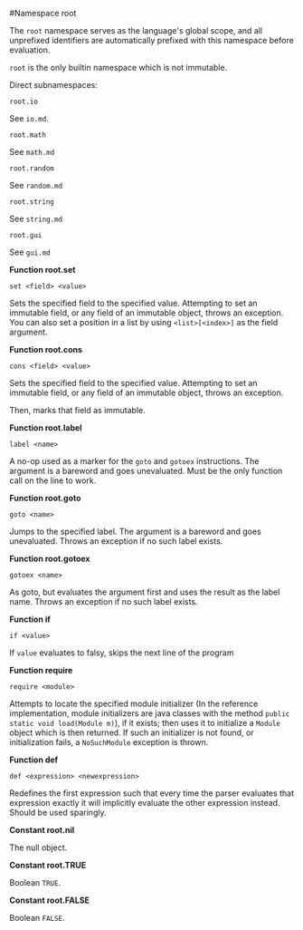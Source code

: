 #Namespace root

The `root` namespace serves as the language's global scope, and all unprefixed identifiers are automatically prefixed with this namespace before evaluation.

`root` is the only builtin namespace which is not immutable.

Direct subnamespaces:

```
root.io
```

See `io.md`.

```
root.math
```

See `math.md`

```
root.random
```

See `random.md`


```
root.string
```

See `string.md`

```
root.gui
```

See `gui.md`

**Function root.set**

```
set <field> <value>
```

Sets the specified field to the specified value. Attempting to set an immutable field, or any field of an immutable object, throws an exception. You can also set a position in a list by using `<list>[<index>]` as the field argument.

**Function root.cons**

```
cons <field> <value>
```

Sets the specified field to the specified value. Attempting to set an immutable field, or any field of an immutable object, throws an exception.

Then, marks that field as immutable.

**Function root.label**

```
label <name>
```

A no-op used as a marker for the `goto` and `gotoex` instructions. The argument is a bareword and goes unevaluated. Must be the only function call on the line to work.

**Function root.goto**

```
goto <name>
```

Jumps to the specified label.  The argument is a bareword and goes unevaluated. Throws an exception if no such label exists.

**Function root.gotoex**

```
gotoex <name>
```

As goto, but evaluates the argument first and uses the result as the label name. Throws an exception if no such label exists.

**Function if**

```
if <value>
```

If `value` evaluates to falsy, skips the next line of the program

**Function require**

```
require <module>
```

Attempts to locate the specified module initializer (In the reference implementation, module initializers are java classes with the method `public static void load(Module m)`), if it exists; then uses it to initialize a `Module` object which is then returned. If such an initializer is not found, or initialization fails, a `NoSuchModule` exception is thrown.

**Function def**

```
def <expression> <newexpression>
```

Redefines the first expression such that every time the parser evaluates that expression exactly it will implicitly evaluate the other expression instead. Should be used sparingly.

**Constant root.nil**

The null object.

**Constant root.TRUE**

Boolean `TRUE`.

**Constant root.FALSE**

Boolean `FALSE`.
